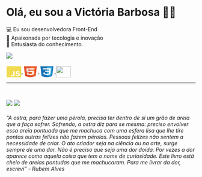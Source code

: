 <h1> Olá, eu sou a Victória Barbosa 👩🏻 </h1>

💻 Eu sou desenvolvedora Front-End <br>
📓 Apaixonada por tecologia e inovação <br>
📖 Entusiasta do conhecimento.  

<div>
  <a href="https://github.com/vivi-barba">
  <img height="180em" src="https://github-readme-stats.vercel.app/api/top-langs/?username=vivi-barba&layout=compact&langs_count=7&theme=dark"/>
</div>
<div style="display: inline_block"><br>
  <img align="center" alt="Js" height="30" width="40" src="https://raw.githubusercontent.com/devicons/devicon/master/icons/javascript/javascript-plain.svg">
  <img align="center" alt="HTML" height="30" width="40" src="https://raw.githubusercontent.com/devicons/devicon/master/icons/html5/html5-original.svg">
  <img align="center" alt="CSS" height="30" width="40" src="https://raw.githubusercontent.com/devicons/devicon/master/icons/css3/css3-original.svg">
  <img align="center" alt"java" height="30" width="40" src="https://image.flaticon.com/icons/png/512/226/226777.png">
  
 
</div>
 <hr>
<br>
<div> 
 
  <a href = "mailto:vitoriabbarbosa31@gmail.com"><img src="https://img.shields.io/badge/-Gmail-%23333?style=for-the-badge&logo=gmail&logoColor=red" target="_blank"></a>
  <a href="https://www.linkedin.com/in/victoria-barbosa3/" target="_blank"><img src="https://img.shields.io/badge/-LinkedIn-%230077B5?style=for-the-badge&logo=linkedin&logoColor=white" target="_blank"></a> 
 
 
  <h6> “A ostra, para fazer uma pérola, precisa ter dentro de si um grão de areia que a faça sofrer. Sofrendo, a ostra diz para se mesma: preciso envolver essa areia pontuada que me machuca com uma esfera lisa que lhe tire pontas outras felizes não fazem pérolas. Pessoas felizes não sentem a necessidade de criar. O ato criador seja na ciência ou na arte, surge sempre de uma dor. Não é preciso que seja uma dor doída. Por vezes a dor aparece como aquela coisa que tem o nome de curiosidade. Este livro está cheio de areias pontudas que me machucaram. Para me livrar da dor, escrevi” - Rubem Alves
  </h6>

 
</div>







